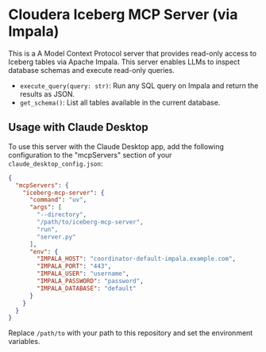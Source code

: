# Cloudera Iceberg MCP Server (via Impala)

This is a A Model Context Protocol server that provides read-only access to Iceberg tables via Apache Impala. This server enables LLMs to inspect database schemas and execute read-only queries.

- `execute_query(query: str)`: Run any SQL query on Impala and return the results as JSON.
- `get_schema()`: List all tables available in the current database.

## Usage with Claude Desktop

To use this server with the Claude Desktop app, add the following configuration to the "mcpServers" section of your `claude_desktop_config.json`:
```json
{
  "mcpServers": {
    "iceberg-mcp-server": {
      "command": "uv",
      "args": [
        "--directory",
        "/path/to/iceberg-mcp-server",
        "run",
        "server.py"
      ],
      "env": {
        "IMPALA_HOST": "coordinator-default-impala.example.com",
        "IMPALA_PORT": "443",
        "IMPALA_USER": "username",
        "IMPALA_PASSWORD": "password",
        "IMPALA_DATABASE": "default"
      }
    }
  }
}
```

Replace `/path/to` with your path to this repository and set the environment variables.
